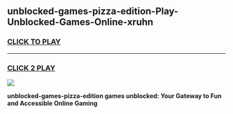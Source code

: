 
## unblocked-games-pizza-edition-Play-Unblocked-Games-Online-xruhn
<h3>
<a href="https://premium76.site?title=unblocked-games-pizza-edition&ref=24A">CLICK TO PLAY</a></h3>
<hr>

<h3>
<a href="https://premium76.site?title=unblocked-games-pizza-edition&ref=24A">CLICK 2 PLAY</a>
  
</h3>

<a href="https://premium76.site?title=unblocked-games-pizza-edition&ref=24A"><img src="https://clearcache.store/games.png"></a>


**unblocked-games-pizza-edition games unblocked: Your Gateway to Fun and Accessible Online Gaming**
